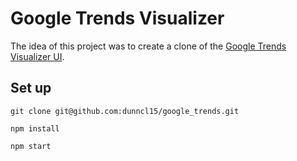 # Google Trends Visualizer
The idea of this project was to create a clone of the [Google Trends Visualizer UI](https://trends.google.com/trends/hottrends/visualize?nrow=5&ncol=5).

## Set up
`git clone git@github.com:dunncl15/google_trends.git`

`npm install`

`npm start`
